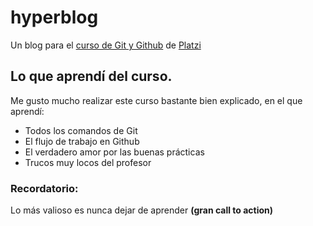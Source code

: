 # hyperblog
Un blog para el [curso de Git y Github](https://platzi.com/cursos/git-github/ " curso de Git y Github") de [Platzi]( https://platzi.com/ "Platzi")

## Lo que aprendí del curso.
Me gusto mucho realizar este curso bastante bien explicado, en el que aprendí:
* Todos los comandos de Git
* El flujo de trabajo en Github
* El verdadero amor por las buenas prácticas
* Trucos muy locos del profesor

### Recordatorio:
Lo más valioso es nunca dejar de aprender **(gran call to action)**